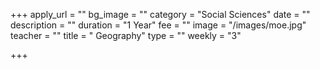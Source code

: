 +++
apply_url = ""
bg_image = ""
category = "Social Sciences"
date = ""
description = ""
duration = "1 Year"
fee = ""
image = "/images/moe.jpg"
teacher = ""
title = " Geography"
type = ""
weekly = "3"

+++
